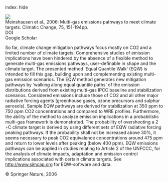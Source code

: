 index: hide

<div class="Citation">
    <div class="Citation-thumb CitationThumb-linked"  data-href="https://doi.org/10.1007/s10584-005-9013-2">
      <img src="https://static.claimspace.cloud/climate-study-static/refs/thumbs/12/Meinshausen_et_al_2006-thumb.png" />
    </div>

  <div class="Citation-body">
    <div class="Citation-text">Meinshausen et al., 2006: Multi-gas emissions pathways to meet climate targets. <span class="Article-journal">Climatic Change, </span><span class="Article-volume">75, </span>151-194pp.</div>
    <div class="Citation-links">
      <div class="CitationLink" data-href="https://doi.org/10.1007/s10584-005-9013-2">
        <div class="CitationLink-icon CitationLink-Doi"></div>
        <div class="CitationLink-text">DOI</div>
      </div>
      <div class="CitationLink" data-href="https://scholar.google.com/scholar?q=10.1007/s10584-005-9013-2">
        <div class="CitationLink-icon CitationLink-Scholar"></div>
        <div class="CitationLink-text">Google Scholar</div>
      </div>
    </div>
  </div>
</div>

So far, climate change mitigation pathways focus mostly on CO2 and a limited number of climate targets. Comprehensive studies of emission implications have been hindered by the absence of a flexible method to generate multi-gas emissions pathways, user-definable in shape and the climate target. The presented method ‘Equal Quantile Walk’ (EQW) is intended to fill this gap, building upon and complementing existing multi-gas emission scenarios. The EQW method generates new mitigation pathways by ‘walking along equal quantile paths’ of the emission distributions derived from existing multi-gas IPCC baseline and stabilization scenarios. Considered emissions include those of CO2 and all other major radiative forcing agents (greenhouse gases, ozone precursors and sulphur aerosols). Sample EQW pathways are derived for stabilization at 350 ppm to 750 ppm CO2 concentrations and compared to WRE profiles. Furthermore, the ability of the method to analyze emission implications in a probabilistic multi-gas framework is demonstrated. The probability of overshooting a 2 ∘C climate target is derived by using different sets of EQW radiative forcing peaking pathways. If the probability shall not be increased above 30%, it seems necessary to peak CO2 equivalence concentrations around 475 ppm and return to lower levels after peaking (below 400 ppm). EQW emissions pathways can be applied in studies relating to Article 2 of the UNFCCC, for the analysis of climate impacts, adaptation and emission control implications associated with certain climate targets. See http://www.simcap.org for EQW-software and data.

<div class="Citation-copy">
&copy; Springer Nature, 2006
</div>